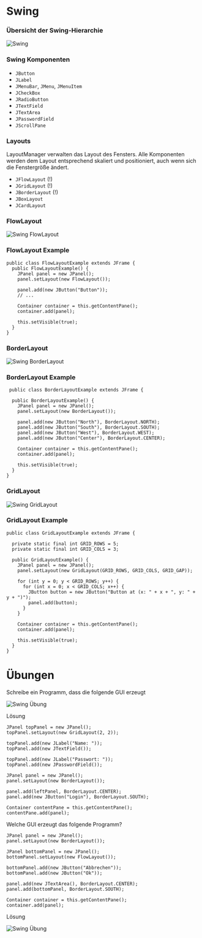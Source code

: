 # Swing



### Übersicht der Swing-Hierarchie

![Swing](content/images/swing.svg)



### Swing Komponenten

* `JButton`
* `JLabel`
* `JMenuBar`, `JMenu`, `JMenuItem`
* `JCheckBox`
* `JRadioButton`
* `JTextField`
* `JTextArea`
* `JPasswordField`
* `JScrollPane`



### Layouts

LayoutManager verwalten das Layout des Fensters. 
Alle Komponenten werden dem Layout entsprechend skaliert und positioniert, auch wenn sich die Fenstergröße ändert.

* `JFlowLayout` (!)
* `JGridLayout` (!)
* `JBorderLayout` (!)
* `JBoxLayout`
* `JCardLayout`



### FlowLayout

![Swing FlowLayout](content/images/swing-flow-layout.png)



### FlowLayout Example

<pre><code class="line-numbers java" data-highlight-lines="4-6">public class FlowLayoutExample extends JFrame {
  public FlowLayoutExample() {
    JPanel panel = new JPanel();
    panel.setLayout(new FlowLayout());

    panel.add(new JButton("Button"));
    // ...

    Container container = this.getContentPane();
    container.add(panel);

    this.setVisible(true);
  }
}</code></pre>



### BorderLayout

![Swing BorderLayout](content/images/swing-border-layout.png)



### BorderLayout Example

<pre><code class="line-numbers java" data-highlight-lines="5-10"> public class BorderLayoutExample extends JFrame {

  public BorderLayoutExample() {
    JPanel panel = new JPanel();
    panel.setLayout(new BorderLayout());
  
    panel.add(new JButton("North"), BorderLayout.NORTH);
    panel.add(new JButton("South"), BorderLayout.SOUTH);
    panel.add(new JButton("West"), BorderLayout.WEST);
    panel.add(new JButton("Center"), BorderLayout.CENTER);
  
    Container container = this.getContentPane();
    container.add(panel);
  
    this.setVisible(true);
  }
}</code></pre>




### GridLayout

![Swing GridLayout](content/images/swing-grid-layout.png)



### GridLayout Example

<pre><code class="line-numbers java" data-highlight-lines="8-15">public class GridLayoutExample extends JFrame {

  private static final int GRID_ROWS = 5;
  private static final int GRID_COLS = 3;

  public GridLayoutExample() {
    JPanel panel = new JPanel();
    panel.setLayout(new GridLayout(GRID_ROWS, GRID_COLS, GRID_GAP));

    for (int y = 0; y < GRID_ROWS; y++) {
      for (int x = 0; x < GRID_COLS; x++) {
        JButton button = new JButton("Button at (x: " + x + ", y: " + y + ")");
        panel.add(button);
      }
    }

    Container container = this.getContentPane();
    container.add(panel);

    this.setVisible(true);
  }
}</code></pre>



# Übungen



Schreibe ein Programm, dass die folgende GUI erzeugt

![Swing Übung](content/images/swing-uebung.png)



Lösung

<pre><code class="line-numbers java">JPanel topPanel = new JPanel();
topPanel.setLayout(new GridLayout(2, 2));

topPanel.add(new JLabel("Name: "));
topPanel.add(new JTextField());

topPanel.add(new JLabel("Passwort: "));
topPanel.add(new JPasswordField());

JPanel panel = new JPanel();
panel.setLayout(new BorderLayout());

panel.add(leftPanel, BorderLayout.CENTER);
panel.add(new JButton("Login"), BorderLayout.SOUTH);

Container contentPane = this.getContentPane();
contentPane.add(panel);</code></pre>



Welche GUI erzeugt das folgende Programm?

<pre><code class="line-numbers java">JPanel panel = new JPanel();
panel.setLayout(new BorderLayout());

JPanel bottomPanel = new JPanel();
bottomPanel.setLayout(new FlowLayout());

bottomPanel.add(new JButton("Abbrechen"));
bottomPanel.add(new JButton("Ok"));

panel.add(new JTextArea(), BorderLayout.CENTER);
panel.add(bottomPanel, BorderLayout.SOUTH);

Container container = this.getContentPane();
container.add(panel);</code></pre>



Lösung

![Swing Übung](content/images/swing-uebung-zwei.png)

